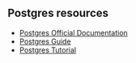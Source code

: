 ## Postgres resources
- [Postgres Official Documentation](https://www.postgresql.org/docs/)
- [Postgres Guide](http://postgresguide.com)
- [Postgres Tutorial](http://www.postgresqltutorial.com)

